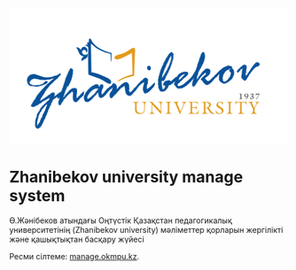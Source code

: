 ![Zhanibekov university](/templates/static/images/logo.png "Zhanibekov university")
# Zhanibekov university manage system

Ө.Жәнібеков атындағы Оңтүстік Қазақстан педагогикалық университетінің 
(Zhanibekov university) мәліметтер қорларын жергілікті және қашықтықтан 
басқару жүйесі

Ресми сілтеме: [manage.okmpu.kz](https://okmpu.edu.kz/).
